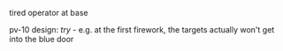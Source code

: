 tired operator at base

pv-10 design: *try* - e.g. at the first firework, the targets actually won't
get into the blue door
